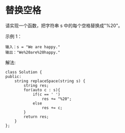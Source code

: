 #  替换空格

请实现一个函数，把字符串 s 中的每个空格替换成"%20"。


示例 1：
```
输入：s = "We are happy."
输出："We%20are%20happy."
```

解法:
```
class Solution {
public:
    string replaceSpace(string s) {
        string res;
        for(auto c : s){
            if(c == ' ')
                res += "%20";
            else
                res += c;
        }
        return res;
    }
};

```
